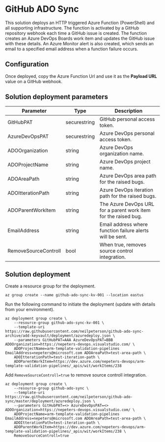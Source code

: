 # GitHub ADO Sync

This solution deploys an HTTP triggered Azure Function (PowerShell) and all supporting infrastructure. The function is activated by a GitHub repository webhook each time a GitHub issue is created. The function creates an Azure DevOps Boards work item and updates the GitHub issue with these details. An Azure Monitor alert is also created, which sends an email to a specified email address when a function failure occurs.

## Configuration

Once deployed, copy the Azure Function Url and use it as the **Payload URL** value on a GitHub webhook.

## Solution deployment parameters

| Parameter | Type | Description |
|---|---|---|
| GitHubPAT | securestring | GitHub personal access token. |
| AzureDevOpsPAT | securestring | Azure DevOps personal access token. |
| ADOOrganization | string | Azure DevOps organization name. |
| ADOProjectName | string | Azure DevOps project name. |
| ADOAreaPath | string | Azure DevOps area path for the raised bugs. |
| ADOItterationPath | string | Azure DevOps iteration path for the raised bugs. |
| ADOParentWorkItem | string | The Azure DevOps URL for a parent work item for the raised bug. |
| EmailAddress | string | Email address where function failure alerts will be sent. |
| RemoveSourceControll | bool | When true, removes source control integration. |

## Solution deployment

Create a resource group for the deployment.

```azurecli
az group create --name github-ado-sync-kv-001 --location eastus
```

Run the following command to initiate the deployment (update with details from your environment).

```azurecli
az deployment group create \
    --resource-group github-ado-sync-kv-001 \
    --template-uri https://raw.githubusercontent.com/neilpeterson/github-ado-sync-archive/add-keyvault/deployment/azuredeploy.json \
    --parameters GitHubPAT=AAA AzureDevOpsPAT=BBB ADOOrganization=https://nepeters-devops.visualstudio.com/ \
    ADOProjectName=arm-template-validation-pipelines EmailAddress=nepeters@microsoft.com ADOAreaPath=test-area-path \
    ADOItterationPath=test-iteration-path \
    ADOParentWorkItem=https://dev.azure.com/nepeters-devops/arm-template-validation-pipelines/_apis/wit/workItems/238
```

Add `RemoveSourceControll=true` to remove source controll integration.

```azurecli
az deployment group create \
    --resource-group github-ado-sync \
    --template-uri https://raw.githubusercontent.com/neilpeterson/github-ado-sync/master/deployment/azuredeploy.json \
    --parameters GitHubPAT=<> AzureDevOpsPAT=<> ADOOrganization=https://nepeters-devops.visualstudio.com/ \
    ADOProjectName=arm-template-validation-pipelines EmailAddress=nepeters@microsoft.com ADOAreaPath=test-area-path \
    ADOItterationPath=test-iteration-path \
    ADOParentWorkItem=https://dev.azure.com/nepeters-devops/arm-template-validation-pipelines/_apis/wit/workItems/238 \
    RemoveSourceControll=true
```
